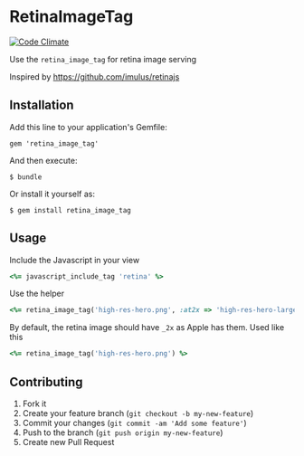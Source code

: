 # RetinaImageTag

[![Code Climate](https://codeclimate.com/github/dinks/retina_image_tag.png)](https://codeclimate.com/github/dinks/retina_image_tag)

Use the ```retina_image_tag``` for retina image serving

Inspired by https://github.com/imulus/retinajs

## Installation

Add this line to your application's Gemfile:

    gem 'retina_image_tag'

And then execute:

    $ bundle

Or install it yourself as:

    $ gem install retina_image_tag

## Usage

Include the Javascript in your view

```ruby
<%= javascript_include_tag 'retina' %>
```

Use the helper
```ruby
<%= retina_image_tag('high-res-hero.png', :at2x => 'high-res-hero-large.png') %>
```

By default, the retina image should have ```_2x``` as Apple has them.
Used like this

```ruby
<%= retina_image_tag('high-res-hero.png') %>
```

## Contributing

1. Fork it
2. Create your feature branch (`git checkout -b my-new-feature`)
3. Commit your changes (`git commit -am 'Add some feature'`)
4. Push to the branch (`git push origin my-new-feature`)
5. Create new Pull Request
